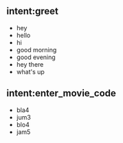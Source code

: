 ## intent:greet
- hey
- hello
- hi
- good morning
- good evening
- hey there
- what's up

## intent:enter_movie_code
- bla4
- jum3
- blo4
- jam5
